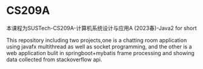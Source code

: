 # CS209A
本课程为SUSTech-CS209A-计算机系统设计与应用A (2023春)-Java2 for short

This repository including two projects,one is a chatting room application using javafx multithread as well as socket programming, and the other is a web application bulit in springboot+mybatis frame processing and showing data collected from stackoverflow api.
